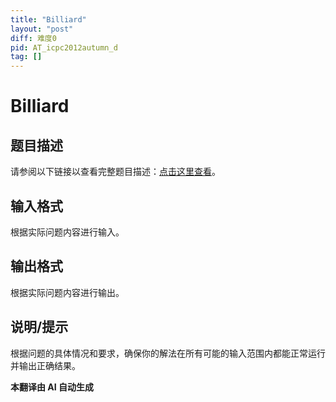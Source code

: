 ```yaml
---
title: "Billiard"
layout: "post"
diff: 难度0
pid: AT_icpc2012autumn_d
tag: []
---
```


# Billiard

## 题目描述

请参阅以下链接以查看完整题目描述：[点击这里查看](https://atcoder.jp/contests/jag2012autumn/tasks/icpc2012autumn_d)。

## 输入格式

根据实际问题内容进行输入。

## 输出格式

根据实际问题内容进行输出。

## 说明/提示

根据问题的具体情况和要求，确保你的解法在所有可能的输入范围内都能正常运行并输出正确结果。

 **本翻译由 AI 自动生成**

